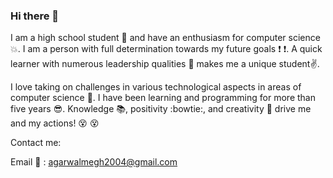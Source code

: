 ### Hi there 👋

I am a high school student :school: and have an enthusiasm for computer science :boom:. I am a person with full determination towards my future goals :exclamation: :exclamation:. A quick learner with numerous leadership qualities :muscle: makes me a unique student:v:.

I love taking on challenges in various technological aspects in areas of computer science :metal:. I have been learning and programming for more than five years :sunglasses:. Knowledge :books:, positivity :bowtie:, and creativity :tada: drive me and my actions! :dizzy_face: :dizzy_face:

Contact me:

Email :email: : agarwalmegh2004@gmail.com
